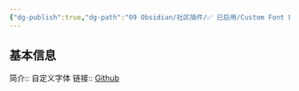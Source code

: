 ```yaml
---
{"dg-publish":true,"dg-path":"09 Obsidian/社区插件/✅ 已启用/Custom Font Loader.md","permalink":"/09 Obsidian/社区插件/✅ 已启用/Custom Font Loader/","noteIcon":"dg-note-icon","created":"2025-07-31","updated":"2025-07-31"}
---
```



## 基本信息

简介:: 自定义字体
链接:: [Github](https://github.com/Zachatoo/obsidian-css-editor)